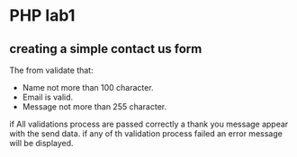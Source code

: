 # PHP lab1
## creating a simple contact us form 
The from validate that:
* Name not more than 100 character.
* Email is valid.
* Message not more than 255 character.

if All validations process are passed correctly a thank you message appear with the send data.
if any of th validation process failed an error message will be displayed.



